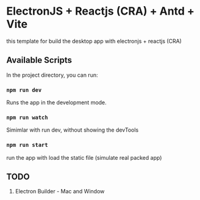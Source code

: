 # ElectronJS + Reactjs (CRA) + Antd + Vite

this template for build the desktop app with electronjs + reactjs (CRA)

## Available Scripts

In the project directory, you can run:

### `npm run dev`

Runs the app in the development mode.

### `npm run watch`

Simimlar with run dev, without showing the devTools

### `npm run start`

run the app with load the static file (simulate real packed app)

## TODO

1. Electron Builder - Mac and Window